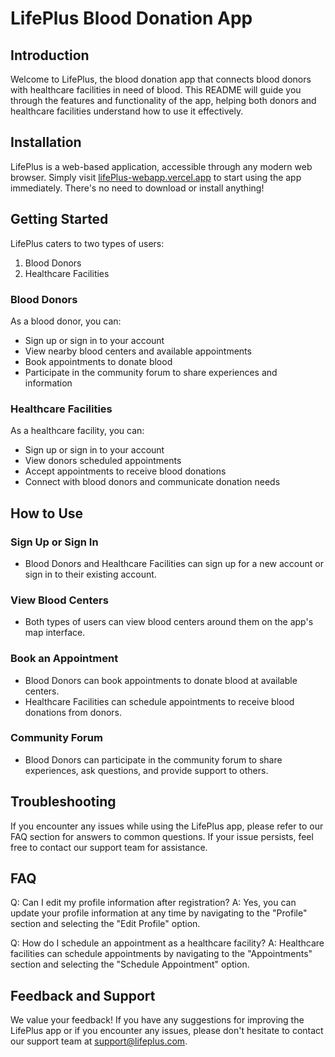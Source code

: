 # LifePlus Blood Donation App

## Introduction
Welcome to LifePlus, the blood donation app that connects blood donors with healthcare facilities in need of blood. This README will guide you through the features and functionality of the app, helping both donors and healthcare facilities understand how to use it effectively.

## Installation
LifePlus is a web-based application, accessible through any modern web browser. Simply visit [lifePlus-webapp.vercel.app]([https://lifePlus-webapp.vercel.app](https://life-plus-webapp.vercel.app/)) to start using the app immediately. There's no need to download or install anything!

## Getting Started
LifePlus caters to two types of users:
1. Blood Donors
2. Healthcare Facilities

### Blood Donors
As a blood donor, you can:
- Sign up or sign in to your account
- View nearby blood centers and available appointments
- Book appointments to donate blood
- Participate in the community forum to share experiences and information

### Healthcare Facilities
As a healthcare facility, you can:
- Sign up or sign in to your account
- View donors scheduled appointments
- Accept appointments to receive blood donations
- Connect with blood donors and communicate donation needs

## How to Use
### Sign Up or Sign In
- Blood Donors and Healthcare Facilities can sign up for a new account or sign in to their existing account.

### View Blood Centers
- Both types of users can view blood centers around them on the app's map interface.

### Book an Appointment
- Blood Donors can book appointments to donate blood at available centers.
- Healthcare Facilities can schedule appointments to receive blood donations from donors.

### Community Forum
- Blood Donors can participate in the community forum to share experiences, ask questions, and provide support to others.

## Troubleshooting
If you encounter any issues while using the LifePlus app, please refer to our FAQ section for answers to common questions. If your issue persists, feel free to contact our support team for assistance.

## FAQ
Q: Can I edit my profile information after registration?
A: Yes, you can update your profile information at any time by navigating to the "Profile" section and selecting the "Edit Profile" option.

Q: How do I schedule an appointment as a healthcare facility?
A: Healthcare facilities can schedule appointments by navigating to the "Appointments" section and selecting the "Schedule Appointment" option.

## Feedback and Support
We value your feedback! If you have any suggestions for improving the LifePlus app or if you encounter any issues, please don't hesitate to contact our support team at support@lifeplus.com.

